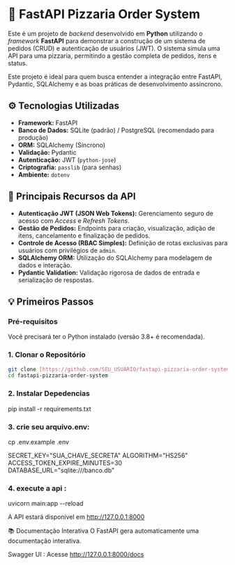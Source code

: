 # 🍕 FastAPI Pizzaria Order System

Este é um projeto de *backend* desenvolvido em **Python** utilizando o *framework* **FastAPI** para demonstrar a construção de um sistema de pedidos (CRUD) e autenticação de usuários (JWT). O sistema simula uma API para uma pizzaria, permitindo a gestão completa de pedidos, itens e status.

Este projeto é ideal para quem busca entender a integração entre FastAPI, Pydantic, SQLAlchemy e as boas práticas de desenvolvimento assíncrono.

## ⚙️ Tecnologias Utilizadas

* **Framework:** FastAPI
* **Banco de Dados:** SQLite (padrão) / PostgreSQL (recomendado para produção)
* **ORM:** SQLAlchemy (Síncrono)
* **Validação:** Pydantic
* **Autenticação:** JWT (`python-jose`)
* **Criptografia:** `passlib` (para senhas)
* **Ambiente:** `dotenv`

## 🚀 Principais Recursos da API

* **Autenticação JWT (JSON Web Tokens):** Gerenciamento seguro de acesso com *Access* e *Refresh Tokens*.
* **Gestão de Pedidos:** Endpoints para criação, visualização, adição de itens, cancelamento e finalização de pedidos.
* **Controle de Acesso (RBAC Simples):** Definição de rotas exclusivas para usuários com privilégios de `admin`.
* **SQLAlchemy ORM:** Utilização do SQLAlchemy para modelagem de dados e interação.
* **Pydantic Validation:** Validação rigorosa de dados de entrada e serialização de respostas.

## 💡 Primeiros Passos

### Pré-requisitos

Você precisará ter o Python instalado (versão 3.8+ é recomendada).

### 1. Clonar o Repositório

```bash
git clone [https://github.com/SEU_USUARIO/fastapi-pizzaria-order-system.git](https://github.com/SEU_USUARIO/fastapi-pizzaria-order-system.git)
cd fastapi-pizzaria-order-system
```
### 2. Instalar Depedencias

pip install -r requirements.txt

### 3. crie seu arquivo.env: 

cp .env.example .env

SECRET_KEY="SUA_CHAVE_SECRETA"
ALGORITHM="HS256"
ACCESS_TOKEN_EXPIRE_MINUTES=30
DATABASE_URL="sqlite:///banco.db"

### 4. execute a api :

uvicorn main:app --reload

A API estará disponível em http://127.0.0.1:8000


📚 Documentação Interativa
O FastAPI gera automaticamente uma documentação interativa.

Swagger UI : Acesse http://127.0.0.1:8000/docs
